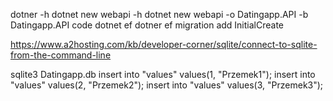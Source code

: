 dotner -h
dotnet new webapi -h
dotnet new webapi -o Datingapp.API -b Datingapp.API
code
dotnet ef
dotner ef migration add InitialCreate

https://www.a2hosting.com/kb/developer-corner/sqlite/connect-to-sqlite-from-the-command-line


sqlite3 Datingapp.db
insert into "values" values(1, "Przemek1");
insert into "values" values(2, "Przemek2");
insert into "values" values(3, "Przemek3");
